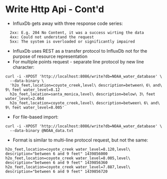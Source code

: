 # Write Http Api - Cont'd

* InfluxDb gets away with three response code series:
```
  2xx: E.g. 204 No Content, it was a success wirting the data
  4xx: Could not understand the request
  5xx: The system is overloaded or significantly impaired
```
* InfluxDb uses REST as a transfer protocol to InfluxDb not for the purpose of resource representation
* For multiple points request - separate line protocol by new line character:
```
curl -i -XPOST 'http://localhost:8086/write?db=NOAA_water_database' \
  --data-binary \
  'h2o_feet,location=coyote_creek,level\ description=between\ 6\ and\ 9\ feet water_level=8.12
  h2o_feet,location=santa_monica,level\ description=below\ 3\ feet water_level=2.064
  h2o_feet,location=coyote_creek,level\ description=between\ 6\ and\ 9\ feet water_level=8.005'
```
* For file-based import: 
```
curl -i -XPOST 'http://localhost:8086/write?db=NOAA_water_database' \
  --data-binary @NOAA_data.txt
```
* Format is similar to multi-line protocol request, but not the same:
```
h2o_feet,location=coyote_creek water_level=8.120,level\ description="between 6 and 9 feet" 1439856000
h2o_feet,location=coyote_creek water_level=8.005,level\ description="between 6 and 9 feet" 1439856360
h2o_feet,location=coyote_creek water_level=7.887,level\ description="between 6 and 9 feet" 1439856720
```
